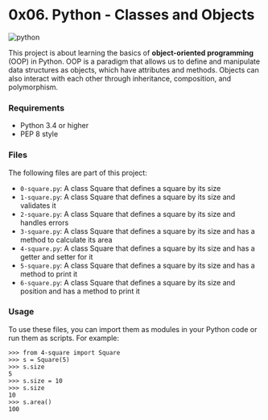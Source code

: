 # 0x06. Python - Classes and Objects

![python](https://www.bing.com/images/blob?bcid=qGH0uuDICMQFOX4iNdg4Q6O4MF1b.....10)

This project is about learning the basics of **object-oriented programming** (OOP) in Python. OOP is a paradigm that allows us to define and manipulate data structures as objects, which have attributes and methods. Objects can also interact with each other through inheritance, composition, and polymorphism.


### Requirements
- Python 3.4 or higher
- PEP 8 style
### Files
The following files are part of this project:

- `0-square.py`: A class Square that defines a square by its size
- `1-square.py`: A class Square that defines a square by its size and validates it
- `2-square.py`: A class Square that defines a square by its size and handles errors
- `3-square.py`: A class Square that defines a square by its size and has a method to calculate its area
- `4-square.py`: A class Square that defines a square by its size and has a getter and setter for it
- `5-square.py`: A class Square that defines a square by its size and has a method to print it
- `6-square.py`: A class Square that defines a square by its size and position and has a method to print it

### Usage
To use these files, you can import them as modules in your Python code or run them as scripts. For example:
```
>>> from 4-square import Square
>>> s = Square(5)
>>> s.size
5
>>> s.size = 10
>>> s.size
10
>>> s.area()
100
```
